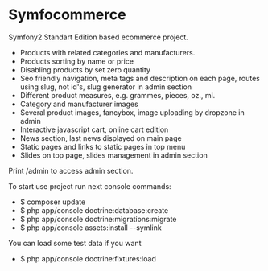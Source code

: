 Symfocommerce
=====
Symfony2 Standart Edition based ecommerce project.

- Products with related categories and manufacturers.
- Products sorting by name or price
- Disabling products by set zero quantity
- Seo friendly navigation, meta tags and description on each page, routes using slug, 
not id's, slug generator in admin section
- Different product measures, e.g. grammes, pieces, oz., ml.
- Category and manufacturer images
- Several product images, fancybox, image uploading by dropzone in admin
- Interactive javascript cart, online cart edition
- News section, last news displayed on main page
- Static pages and links to static pages in top menu
- Slides on top page, slides management in admin section

Print /admin to access admin section.

To start use project run next console commands:

- $ composer update
- $ php app/console doctrine:database:create
- $ php app/console doctrine:migrations:migrate
- $ php app/console assets:install --symlink

You can load some test data if you want

- $ php app/console doctrine:fixtures:load

